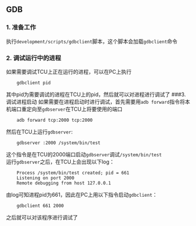 ## GDB
### 1. 准备工作
执行`development/scripts/gdbclient`脚本，这个脚本会加载`gdbclient`命令
### 2. 调试运行中的进程
如果需要调试TCU上正在运行的进程，可以在PC上执行

		gdbclient pid
其中pid为需要调试的进程在TCU上的pid，然后就可以对进程进行调试了
###3. 调试进程启动
如果需要在进程启动时进行调试，首先需要用`adb forward`指令将本机端口重定向至`gdbserver`在TCU上将要使用的端口

		adb forward tcp:2000 tcp:2000
然后在TCU上运行`gdbserver`:

		gdbserver :2000 /system/bin/test
这个指令是在TCU的2000端口启动`gdbserver`调试`/system/bin/test`  
运行`gdbserver`之后，在TCU上会出现以下log：

		Process /system/bin/test created; pid = 661
		Listening on port 2000
		Remote debugging from host 127.0.0.1
由log可知进程pid为661，因此在PC上用以下指令启动`gdbclient`：

		gdbclient 661 2000
之后就可以对该程序进行调试了
